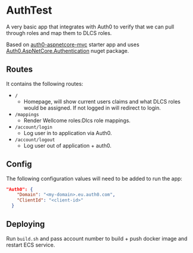 # AuthTest

A very basic app that integrates with Auth0 to verify that we can pull through roles and map them to DLCS roles.

Based on [auth0-aspnetcore-mvc](https://github.com/auth0-samples/auth0-aspnetcore-mvc-samples/tree/master/Quickstart/Sample) starter app and uses [Auth0.AspNetCore.Authentication](https://www.nuget.org/packages/Auth0.AspNetCore.Authentication/) nuget package.

## Routes

It contains the following routes:

- `/`
  - Homepage, will show current users claims and what DLCS roles would be assigned. If not logged in will redirect to login.
- `/mappings`
  - Render Wellcome roles:Dlcs role mappings.
- `/account/login`
  - Log user in to application via Auth0.
- `/account/logout`
  - Log user out of application + auth0.

## Config

The following configuration values will need to be added to run the app:

```json
"Auth0": {
    "Domain": "<my-domain>.eu.auth0.com",
    "ClientId": "<client-id>"
  }
```

## Deploying

Run `build.sh` and pass account number to build + push docker image and restart ECS service.